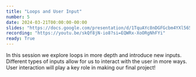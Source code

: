 ```yaml
---
title: "Loops and User Input"
number: 5
date: 2024-03-21T00:00:00-00:00
slides: "https://docs.google.com/presentation/d/1TquAYc8nDGFGcbm4YXl565E8s__s5MOzsgOJDhHUVN4/edit?usp=sharing"
recording: "https://youtu.be/skQf8jN-io8?si=EQWRx-XoORgNhFYi"
ready: True
---
```


In this session we explore loops in more depth and introduce new inputs. Different types of inputs allow for us to interact with the user in more ways. User interaction will play a key role in making our final project!
